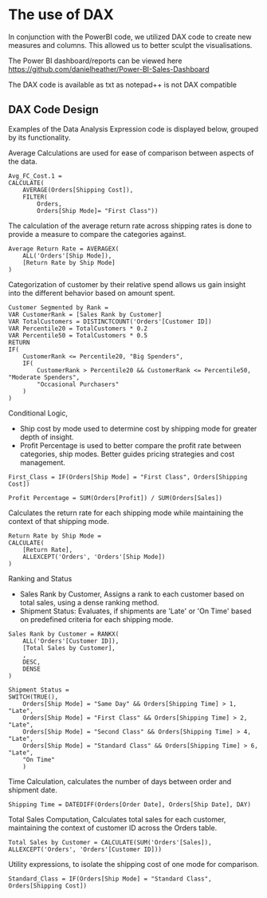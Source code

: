 # The use of DAX 

In conjunction with the PowerBI code, we utilized DAX code to create new measures and columns. This allowed us to better sculpt the visualisations.

The Power BI dashboard/reports can be viewed here https://github.com/danielheather/Power-BI-Sales-Dashboard

The DAX code is available as txt as notepad++ is not DAX compatible

## DAX Code Design

Examples of the Data Analysis Expression code is displayed below, grouped by its functionality. 

Average Calculations are used for ease of comparison between aspects of the data.
```
Avg_FC_Cost.1 = 
CALCULATE(
    AVERAGE(Orders[Shipping Cost]),
    FILTER(
        Orders,
        Orders[Ship Mode]= "First Class"))
```

The calculation of the average return rate across shipping rates is done to provide a measure to compare the categories against.
```
Average Return Rate = AVERAGEX(
    ALL('Orders'[Ship Mode]), 
    [Return Rate by Ship Mode]
)
```

Categorization of customer by their relative spend allows us gain insight into the different behavior based on amount spent.
```
Customer Segmented by Rank = 
VAR CustomerRank = [Sales Rank by Customer]
VAR TotalCustomers = DISTINCTCOUNT('Orders'[Customer ID])
VAR Percentile20 = TotalCustomers * 0.2
VAR Percentile50 = TotalCustomers * 0.5
RETURN
IF(
    CustomerRank <= Percentile20, "Big Spenders",
    IF(
        CustomerRank > Percentile20 && CustomerRank <= Percentile50, "Moderate Spenders",
        "Occasional Purchasers"
    )
)
```
Conditional Logic,
* Ship cost by mode used to determine cost by shipping mode for greater depth of insight.
* Profit Percentage is used to better compare the profit rate between categories, ship modes. Better guides pricing strategies and cost management.
```
First_Class = IF(Orders[Ship Mode] = "First Class", Orders[Shipping Cost])

Profit Percentage = SUM(Orders[Profit]) / SUM(Orders[Sales]) 
```
Calculates the return rate for each shipping mode while maintaining the context of that shipping mode.
```
Return Rate by Ship Mode = 
CALCULATE(
    [Return Rate],
    ALLEXCEPT('Orders', 'Orders'[Ship Mode])
)
```
Ranking and Status
* Sales Rank by Customer,  Assigns a rank to each customer based on total sales, using a dense ranking method.
* Shipment Status: Evaluates, if shipments are 'Late' or 'On Time' based on predefined criteria for each shipping mode.
```
Sales Rank by Customer = RANKX(
    ALL('Orders'[Customer ID]), 
    [Total Sales by Customer], 
    , 
    DESC, 
    DENSE
)

Shipment Status = 
SWITCH(TRUE(),
    Orders[Ship Mode] = "Same Day" && Orders[Shipping Time] > 1, "Late",
    Orders[Ship Mode] = "First Class" && Orders[Shipping Time] > 2, "Late",
    Orders[Ship Mode] = "Second Class" && Orders[Shipping Time] > 4, "Late",
    Orders[Ship Mode] = "Standard Class" && Orders[Shipping Time] > 6, "Late", 
    "On Time"
    )
```
Time Calculation, calculates the number of days between order and shipment date.
```
Shipping Time = DATEDIFF(Orders[Order Date], Orders[Ship Date], DAY)
```
Total Sales Computation, Calculates total sales for each customer, maintaining the context of customer ID across the Orders table.
```
Total Sales by Customer = CALCULATE(SUM('Orders'[Sales]), ALLEXCEPT('Orders', 'Orders'[Customer ID]))
```
Utility expressions, to isolate the shipping cost of one mode for comparison.
```
Standard_Class = IF(Orders[Ship Mode] = "Standard Class", Orders[Shipping Cost])
```
